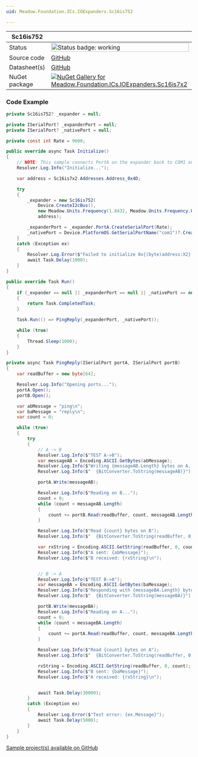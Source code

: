 ```yaml
---
uid: Meadow.Foundation.ICs.IOExpanders.Sc16is752

---
```


| Sc16is752 | |
|--------|--------|
| Status | <img src="https://img.shields.io/badge/Working-brightgreen" style="width: auto; height: -webkit-fill-available;" alt="Status badge: working" /> |
| Source code | [GitHub](https://github.com/WildernessLabs/Meadow.Foundation/tree/main/Source/Meadow.Foundation.Peripherals/ICs.IOExpanders.Sc16is7x2) |
| Datasheet(s) | [GitHub](https://github.com/WildernessLabs/Meadow.Foundation/tree/main/Source/Meadow.Foundation.Peripherals/ICs.IOExpanders.Sc16is7x2/Datasheet) |
| NuGet package | <a href="https://www.nuget.org/packages/Meadow.Foundation.ICs.IOExpanders.Sc16is7x2/" target="_blank"><img src="https://img.shields.io/nuget/v/Meadow.Foundation.ICs.IOExpanders.Sc16is7x2.svg?label=Meadow.Foundation.ICs.IOExpanders.Sc16is7x2" alt="NuGet Gallery for Meadow.Foundation.ICs.IOExpanders.Sc16is7x2" /></a> |

### Code Example

```csharp
private Sc16is752? _expander = null;

private ISerialPort? _expanderPort = null;
private ISerialPort? _nativePort = null;

private const int Rate = 9600;

public override async Task Initialize()
{
    // NOTE: This sample connects PortA on the expander back to COM1 on the F7Feather
    Resolver.Log.Info("Initialize...");

    var address = Sc16is7x2.Addresses.Address_0x4D;

    try
    {
        _expander = new Sc16is752(
            Device.CreateI2cBus(),
            new Meadow.Units.Frequency(1.8432, Meadow.Units.Frequency.UnitType.Megahertz),
            address);

        _expanderPort = _expander.PortA.CreateSerialPort(Rate);
        _nativePort = Device.PlatformOS.GetSerialPortName("com1")?.CreateSerialPort(Rate);
    }
    catch (Exception ex)
    {
        Resolver.Log.Error($"Failed to initialize 0x{(byte)address:X2}: {ex.Message}");
        await Task.Delay(1000);
    }
}

public override Task Run()
{
    if (_expander == null || _expanderPort == null || _nativePort == null)
    {
        return Task.CompletedTask;
    }

    Task.Run(() => PingReply(_expanderPort, _nativePort));

    while (true)
    {
        Thread.Sleep(1000);
    }
}

private async Task PingReply(ISerialPort portA, ISerialPort portB)
{
    var readBuffer = new byte[64];

    Resolver.Log.Info("Opening ports...");
    portA.Open();
    portB.Open();

    var abMessage = "ping\n";
    var baMessage = "reply\n";
    var count = 0;

    while (true)
    {
        try
        {
            // A -> B
            Resolver.Log.Info($"TEST A->B");
            var messageAB = Encoding.ASCII.GetBytes(abMessage);
            Resolver.Log.Info($"Writing {messageAB.Length} bytes on A...");
            Resolver.Log.Info($"  {BitConverter.ToString(messageAB)}");

            portA.Write(messageAB);

            Resolver.Log.Info($"Reading on B...");
            count = 0;
            while (count < messageAB.Length)
            {
                count += portB.Read(readBuffer, count, messageAB.Length);
            }

            Resolver.Log.Info($"Read {count} bytes on B");
            Resolver.Log.Info($"  {BitConverter.ToString(readBuffer, 0, count)}");

            var rxString = Encoding.ASCII.GetString(readBuffer, 0, count);
            Resolver.Log.Info($"A sent: {abMessage}");
            Resolver.Log.Info($"B received: {rxString}\n");


            // B -> A
            Resolver.Log.Info($"TEST B->A");
            var messageBA = Encoding.ASCII.GetBytes(baMessage);
            Resolver.Log.Info($"Responding with {messageBA.Length} bytes on B...");
            Resolver.Log.Info($"  {BitConverter.ToString(messageBA)}");

            portB.Write(messageBA);
            Resolver.Log.Info($"Reading on A...");
            count = 0;
            while (count < messageBA.Length)
            {
                count += portA.Read(readBuffer, count, messageBA.Length);
            }

            Resolver.Log.Info($"Read {count} bytes on A");
            Resolver.Log.Info($"  {BitConverter.ToString(readBuffer, 0, count)}");

            rxString = Encoding.ASCII.GetString(readBuffer, 0, count);
            Resolver.Log.Info($"B sent: {baMessage}");
            Resolver.Log.Info($"A received: {rxString}\n");


            await Task.Delay(30000);
        }
        catch (Exception ex)
        {
            Resolver.Log.Error($"Test error: {ex.Message}");
            await Task.Delay(5000);
        }
    }
}
```

[Sample project(s) available on GitHub](https://github.com/WildernessLabs/Meadow.Foundation/tree/main/Source/Meadow.Foundation.Peripherals/ICs.IOExpanders.Sc16is7x2/Samples/Sc16is752_Sample)

